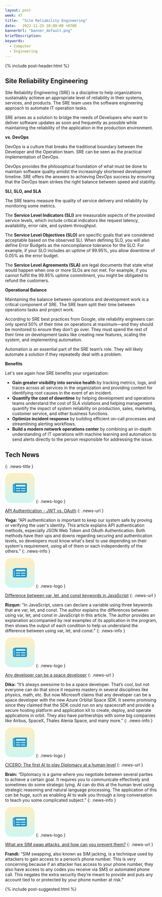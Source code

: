 ```yaml
---
layout: post
week: 47
title:  "Site Reliability Engineering"
date:   2022-11-25 20:00:00 +0700
bannerUrl: "banner_default.png"
briefDescription: 
keywords:
  - Computer
  - Engineering
---
```


{% include post-header.html %}

## Site Reliability Engineering

Site Reliability Engineering (SRE) is a discipline to help organizations sustainably achieve an appropriate level of reliability in their systems, services, and products. The SRE team uses the software engineering approach to automate IT operation tasks.

SRE arises as a solution to bridge the needs of Developers who want to deliver software updates as soon and frequently as possible while maintaining the reliability of the application in the production environment.

__vs. DevOps__

DevOps is a culture that breaks the traditional boundary between the Developer and the Operation team. SRE can be seen as the practical implementation of DevOps.

DevOps provides the philosophical foundation of what must be done to maintain software quality amidst the increasingly shortened development timeline. SRE offers the answers to achieving DevOps success by ensuring that the DevOps team strikes the right balance between speed and stability.

__SLI, SLO, and SLA__

The SRE teams measure the quality of service delivery and reliability by monitoring some metrics.

The **Service Level Indicators (SLI)** are measurable aspects of the provided service levels, which include critical indicators like request latency, availability, error rate, and system throughput.

The **Service Level Objectives (SLO)** are specific goals that are considered acceptable based on the observed SLI. When defining SLO, you will also define Error Budgets as the noncompliance tolerance for the SLO. For example, if your SLO includes an uptime of 99.95%, you allow downtime of 0.05% as the error budget.

The **Service Level Agreements (SLA)** are legal documents that state what would happen when one or more SLOs are not met. For example, if you cannot fulfill the 99.95% uptime commitment, you might be obligated to refund the customers.

__Operational Balance__

Maintaining the balance between operations and development work is a critical component of SRE. The SRE team split their time between operations tasks and project work.

According to SRE best practices from Google, site reliability engineers can only spend 50% of their time on operations at maximum—and they should be monitored to ensure they don’t go over. They must spend the rest of their time on development tasks like creating new features, scaling the system, and implementing automation.

Automation is an essential part of the SRE team’s role. They will likely automate a solution if they repeatedly deal with a problem.

__Benefits__

Let's see again how SRE benefits your organization:

- **Gain greater visibility into service health** by tracking metrics, logs, and traces across all services in the organization and providing context for identifying root causes in the event of an incident.
- **Quantify the cost of downtime** by helping development and operations teams understand the cost of SLA violations and helping management quantify the impact of system reliability on production, sales, marketing, customer service, and other business functions.
- **Optimize incident response** by building efficient on-call processes and streamlining alerting workflows.
- **Build a modern network operations center** by combining an in-depth understanding of IT operations with machine learning and automation to send alerts directly to the person responsible for addressing the issue.

## Tech News
{: .news-title }

![memo](/assets/images/tech-news.svg)
{: .news-logo }

[API Authentication - JWT vs. OAuth](https://dev.to/angha_ramdohokar_0b6505c2/api-authentication-jwt-vs-oauth-802)
{: .news-url }

__Yoga:__ “API authentication is important to keep our system safe by proving or verifying the user's identity. This article explains API authentication methods, especially JSON Web Token and OAuth Authentication. Both methods have their ups and downs regarding securing and authentication levels, so developers must know what's best to use depending on their system's requirement, using all of them or each independently of the others.”
{: .news-info }

![memo](/assets/images/tech-news.svg)
{: .news-logo }

[Difference between var, let, and const keywords in JavaScript](https://www.geeksforgeeks.org/difference-between-var-let-and-const-keywords-in-javascript/)
{: .news-url }

__Rizqun:__ “In JavaScript, users can declare a variable using three keywords that are var, let, and const. The author explains the differences between using var, let, and const in JavaScript in this article. The author provides an explanation accompanied by real examples of its application in the program, then shows the output of each condition to help us understand the difference between using var, let, and const.”
{: .news-info }

![memo](/assets/images/tech-news.svg)
{: .news-logo }

[Any developer can be a space developer](https://azure.microsoft.com/en-us/blog/any-developer-can-be-a-space-developer-with-the-new-azure-orbital-space-sdk/)
{: .news-url }

__Dika:__ “It’s always awesome to be a space developer. That’s cool, but not everyone can do that since it requires mastery in several disciplines like physics, math, etc. But now Microsoft claims that any developer can be a space developer with the new Azure Orbital Space SDK. It seems promising since they claimed that the SDK could run on any spacecraft and provide a secure hosting platform and application kit to create, deploy, and operate applications in orbit. They also have partnerships with some big companies like Airbus, SpaceX, Thales Alenia Space, and many more.”
{: .news-info }

![memo](/assets/images/tech-news.svg)
{: .news-logo }

[CICERO: The first AI to play Diplomacy at a human level](https://www.youtube.com/watch?v=lNtBiZaLA0k)
{: .news-url }

__Brain:__ “Diplomacy is a game where you negotiate between several parties to achieve a certain goal. It requires you to communicate effectively and sometimes do some strategic lying. AI can do this at the human level using strategic reasoning and natural language processing. The application of this can be huge, such as enabling AI to walk you through a long conversation to teach you some complicated subject.”
{: .news-info }

![memo](/assets/images/tech-news.svg)
{: .news-logo }

[What are SIM swap attacks, and how can you prevent them?](https://blog.1password.com/what-is-sim-swapping/)
{: .news-url }

__Frandi:__ “SIM swapping, also known as SIM jacking, is a technique used by attackers to gain access to a person’s phone number. This is very concerning because if an attacker has access to your phone number, they also have access to any codes you receive via SMS or automated phone call. This negates the extra security they’re meant to provide and puts any account tied to or protected by your phone number at risk.”

{% include post-suggested.html %}